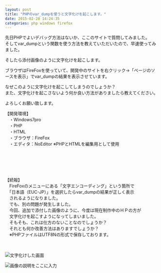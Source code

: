 ```yaml
---
layout: post
title: "PHPのvar_dumpを使うと文字化けを起こします。"
date: 2015-02-28 14:24:35
categories: php windows firefox
---
```

<p>先日PHPでよいデバッグ方法はないか、ここのサイトで質問してみました。<br>
そしてvar_dumpという関数を使う方法を教えていただいたので、早速使ってみました。</p>

<p>そしたら添付画像のように文字化けを起こします。</p>

<p>ブラウザはFireFoxを使っていて、開発中のサイトを右クリック→「ページのソースを表示」でvar_dumpの結果を表示させています。</p>

<p>なぜこのように文字化けを起こしてしまうのでしょうか？<br>
また、文字化けを起こさないよう何か良い方法がありましたら教えてください。</p>

<p>よろしくお願い致します。</p>

<p>【開発環境】<br>
　・Windows7pro<br>
　・PHP<br>
　・HTML<br>
　・ブラウザ：FireFox<br>
　・エディタ：NoEditor ※PHPとHTMLを編集用として使用</p>

<h1>　</h1>

<p>【続報】<br>
　FireFoxのメニューにある「文字エンコーディング」という箇所で<br>
　「日本語（EUC-JP）」を選択したらvar_dumpの結果が正しく表示<br>
　されるようになりました。<br>
　でも、別の問題が発生しました。<br>
　今回、追加で添付した画像のように、今度は現在制作中のＨＰの方が<br>
　文字化けを起こすようになってしまいました。<br>
　そもそも、これは仕方のないことなのでしょうか？<br>
　それとも何か改善方法はありますでしょうか？<br>
　※PHPファイルはUTF8Nの形式で保存しております。</p>

<p>　</p>

<p><img src="https://i.stack.imgur.com/PSres.jpg" alt="文字化けした画面"></p>

<p><img src="https://i.stack.imgur.com/KcZdF.jpg" alt="画像の説明をここに入力"></p>
